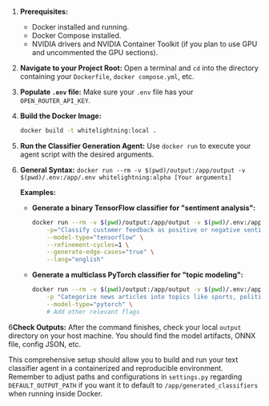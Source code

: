 1.  **Prerequisites:**
    *   Docker installed and running.
    *   Docker Compose installed.
    *   NVIDIA drivers and NVIDIA Container Toolkit (if you plan to use GPU and uncommented the GPU sections).

2.  **Navigate to your Project Root:**
    Open a terminal and `cd` into the directory containing your `Dockerfile`, `docker compose.yml`, etc.

3.  **Populate `.env` file:**
    Make sure your `.env` file has your `OPEN_ROUTER_API_KEY`.

4.  **Build the Docker Image:**
    ```bash
    docker build -t whitelightning:local .
    ```

5.  **Run the Classifier Generation Agent:**
    Use `docker run` to execute your agent script with the desired arguments.
6. 
    **General Syntax:**
    `docker run --rm -v $(pwd)/output:/app/output -v $(pwd)/.env:/app/.env whitelightning:alpha [Your arguments]`

    **Examples:**

    *   **Generate a binary TensorFlow classifier for "sentiment analysis":**
        ```bash
        docker run --rm -v $(pwd)/output:/app/output -v $(pwd)/.env:/app/.env whitelightning:local \
            -p="Classify customer feedback as positive or negative sentiment" \
            --model-type="tensorflow" \
            --refinement-cycles=1 \
            --generate-edge-cases="true" \
            --lang="english"
        ```
    *   **Generate a multiclass PyTorch classifier for "topic modeling":**
        ```bash
        docker run --rm -v $(pwd)/output:/app/output -v $(pwd)/.env:/app/.env whitelightning:local \
            -p "Categorize news articles into topics like sports, politics, or technology" \
            --model-type="pytorch" \
            # Add other relevant flags
        ```

6**Check Outputs:**
    After the command finishes, check your local `output` directory on your host machine. You should find the model artifacts, ONNX file, config JSON, etc.

This comprehensive setup should allow you to build and run your text classifier agent in a containerized and reproducible environment. Remember to adjust paths and configurations in `settings.py` regarding `DEFAULT_OUTPUT_PATH` if you want it to default to `/app/generated_classifiers` when running inside Docker.
